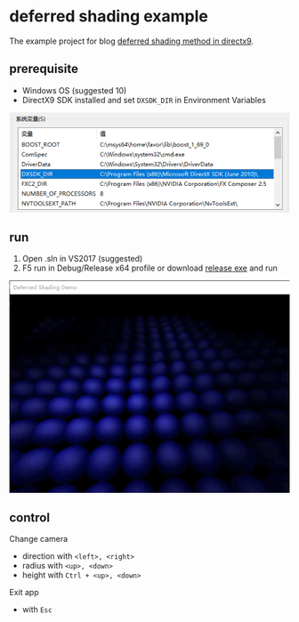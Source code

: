 # deferred shading example

The example project for blog [deferred shading method in directx9][].

## prerequisite

- Windows OS (suggested 10)
- DirectX9 SDK installed and set `DXSDK_DIR` in Environment Variables

![](./path.png)

## run

1. Open .sln in VS2017 (suggested)
2. F5 run in Debug/Release x64 profile or download [release exe][v0.1 release] and run

![](./demo.gif)

## control

Change camera
- direction with `<left>, <right>` 
- radius with `<up>, <down>`
- height with `Ctrl + <up>, <down>`

Exit app
- with `Esc`


[deferred shading method in directx9]: https://dreamanddead.github.io/2019/04/26/deferred-shading.html

[v0.1 release]: https://github.com/DreamAndDead/deferred-shading-example/releases/download/v0.1/deferred-shading-demo.zip
